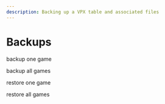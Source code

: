 ```yaml
---
description: Backing up a VPX table and associated files
---
```


# Backups

backup one game

backup all games

restore one game

restore all games
